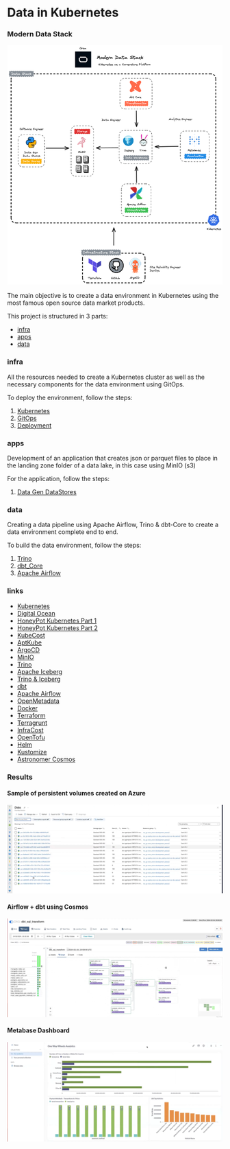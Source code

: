 # Data in Kubernetes 
### Modern Data Stack

![Conteúdo Programático](docs/stack-dados.png)


The main objective is to create a data environment in Kubernetes using the most famous open source data market products.

This project is structured in 3 parts:
- [infra](#infra)
- [apps](#apps)
- [data](#data-cluster)


### infra
All the resources needed to create a Kubernetes cluster as well as the necessary components
for the data environment using GitOps.

To deploy the environment, follow the steps:
1) [Kubernetes](https://github.com/Luis20matias/Data_engineer_projects/tree/main/modern-data-stack-k8s-master/infra/terraform/kubernetes/aks/modern-data-plataform-cluster/readme.md)
2) [GitOps](https://github.com/Luis20matias/Data_engineer_projects/tree/main/modern-data-stack-k8s-master/infra/terraform/gitops/argocd/readme.md)
3) [Deployment](https://github.com/owshq-academy/ws-stack-dados-k8s/blob/e6a934db161f71a691374bfd57192e7cad8d4a3b/infra/src/readme.md)

### apps
Development of an application that creates json or parquet files to place in the landing zone folder
of a data lake, in this case using MinIO (s3)

For the application, follow the steps:
1) [Data Gen DataStores](https://github.com/Luis20matias/Data_engineer_projects/blob/main/modern-data-stack-k8s-master/app/data-gen-datastores/readme.md)

### data
Creating a data pipeline using Apache Airflow, Trino & dbt-Core to create a data environment
complete end to end.

To build the data environment, follow the steps:
1) [Trino](https://github.com/Luis20matias/Data_engineer_projects/tree/main/modern-data-stack-k8s-master/data/sql)
2) [dbt_Core](https://github.com/Luis20matias/Data_engineer_projects/tree/main/modern-data-stack-k8s-master/data/dags/dbt/owshq)
3) [Apache Airflow](https://github.com/Luis20matias/Data_engineer_projects/blob/main/modern-data-stack-k8s-master/data/dags/dbt_sql_transform.py)

### links
- [Kubernetes](https://kubernetes.io/docs/home/)
- [Digital Ocean](https://www.digitalocean.com/)
- [HoneyPot Kubernetes Part 1](https://www.youtube.com/watch?v=BE77h7dmoQU)
- [HoneyPot Kubernetes Part 2](https://www.youtube.com/watch?v=318elIq37PE)
- [KubeCost](https://www.kubecost.com/)
- [AptKube](https://aptakube.com/)
- [ArgoCD](https://argoproj.github.io/argo-cd/)
- [MinIO](https://min.io/)
- [Trino](https://trino.io/)
- [Apache Iceberg](https://iceberg.apache.org/)
- [Trino & Iceberg](https://trino.io/docs/current/connector/iceberg.html)
- [dbt](https://www.getdbt.com/)
- [Apache Airflow](https://airflow.apache.org/)
- [OpenMetadata](https://open-metadata.org/)
- [Docker](https://www.docker.com/)
- [Terraform](https://www.terraform.io/)
- [Terragrunt](https://terragrunt.gruntwork.io/)
- [InfraCost](https://www.infracost.io/)
- [OpenTofu](https://opentofu.org/)
- [Helm](https://helm.sh/)
- [Kustomize](https://kustomize.io/)
- [Astronomer Cosmos](https://astronomer.github.io/astronomer-cosmos/index.html)

### Results

#### Sample of persistent volumes created on Azure

![Persistent volumes](docs/Disk_on_azure.png)

#### Airflow + dbt using Cosmos

![Metabase pipeline](docs/dbt_airflow.png)

#### Metabase Dashboard

![Metabase pipeline](docs/metabase.png)
